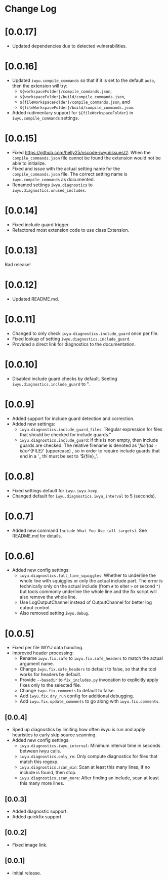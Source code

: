 # Change Log

# [0.0.17]

* Updated dependencies due to detected vulnerabilities.

# [0.0.16]

* Updated `iwyu.compile_commands` so that if it is set to the default `auto`, then the extension will try:
  - `${workspaceFolder}/compile_commands.json`,
  - `${workspaceFolder}/build/compile_commands.json`,
  - `${fileWorkspaceFolder}/compile_commands.json`, and
  - `${fileWorkspaceFolder}/build/compile_commands.json`.
* Added rudimentary support for `${fileWorkspaceFolder}` in `iwyu.compile_commands` settings.

# [0.0.15]

* Fixed https://github.com/helly25/vscode-iwyu/issues/2. When the `compile_commands.json` file cannot be found the extension would not be able to initialize.
* Fixed and issue with the actual setting name for the `compile_commands.json` file. The correct setting name is
`iwyu.compile_commands` as documented.
* Renamed settings `iwyu.diagnostics` to `iwyu.diagnostics.unused_includes`.

# [0.0.14]

* Fixed include guard trigger.
* Refactored most extension code to use class Extension.

# [0.0.13]

Bad release!

# [0.0.12]

* Updated README.md.

# [0.0.11]

* Changed to only check `iwyu.diagnostics.include_guard` once per file.
* Fixed lookup of setting `iwyu.diagnostics.include_guard`.
* Provided a direct link for diagnostics to the documentation.

# [0.0.10]

* Disabled include guard checks by default. Seeting `iwyu.diagnostics.include_guard` to ".

# [0.0.9]

* Added support for include guard detection and correction.
* Added new settings:
  - `iwyu.diagnostics.include_guard_files`: `Regular expression for files that should be checked for include guards."
  - `iwyu.diagnostics.include_guard`: If this is non empty, then include guards are checked. The relative filename is denoted as '${file}' (as-is) or '${FILE}' (uppercase) , so in order to require include guards that end in a '_ thi must be set to '${file}_'.

# [0.0.8]

* Fixed settings default for `iwyu.iwyu.keep`.
* Changed default for `iwyu.diagnostics.iwyu_interval` to 5 (seconds).

# [0.0.7]

* Added new command `Include What You Use (all targets)`. See README.md for details.

# [0.0.6]

* Added new config settings:
  -  `iwyu.diagnostics.full_line_squiggles`: Whether to underline the whole line with squiggles or only the actual include part. The error is technically only on the actual include (from `#` to eiter `>` or second `"`) but tools commonly underline the whole line and the fix script will also remove the whole line.
  - Use LogOutputChannel instead of OutputChannel for better log output control.
  - Also removed setting `iwyu.debug`.

# [0.0.5]

* Fixed per file IWYU data handling.
* Improved header processing:
    - Rename `iwyu.fix.safe` to `iwyu.fix.safe_headers` to match the actual argument name.
    - Change `iwyu.fix.safe_headers` to default to false, so that the tool works for headers by default.
    - Provide `--basedir` to `fix_includes.py` invocation to explicitly apply fixes only to the selected file.
    - Change `iwyu.fix.comments` to default to false.
    - Add `iwyu.fix.dry_run` config for additional debugging.
    - Add `iwyu.fix.update_comments` to go along with `iwyu.fix.comments`.

## [0.0.4]

* Sped up diagnostics by limiting how often iwyu is run and apply heuristics to early skip source scanning.
* Added new config settings:
    - `iwyu.diagnostics.iwyu_interval`: Minimum interval time in seconds between iwyu calls.
    - `iwyu.diagnostics.only_re`: Only compute diagnostics for files that match this regexp.
    - `iwyu.diagnostics.scan_min`: Scan at least this many lines, if no include is found, then stop.
    - `iwyu.diagnostics.scan_more`: After finding an include, scan at least this many more lines.

## [0.0.3]

* Added diagnostic support.
* Added quickfix support.

## [0.0.2]

* Fixed image link.

## [0.0.1]

* Initial release.
